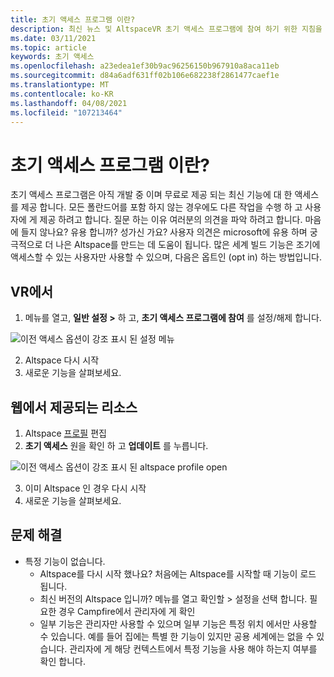 ```yaml
---
title: 초기 액세스 프로그램 이란?
description: 최신 뉴스 및 AltspaceVR 초기 액세스 프로그램에 참여 하기 위한 지침을 최신으로 유지 합니다.
ms.date: 03/11/2021
ms.topic: article
keywords: 초기 액세스
ms.openlocfilehash: a23edea1ef30b9ac96256150b967910a8aca11eb
ms.sourcegitcommit: d84a6adf631ff02b106e682238f2861477caef1e
ms.translationtype: MT
ms.contentlocale: ko-KR
ms.lasthandoff: 04/08/2021
ms.locfileid: "107213464"
---
```

# <a name="what-is-the-early-access-program"></a>초기 액세스 프로그램 이란?

초기 액세스 프로그램은 아직 개발 중 이며 무료로 제공 되는 최신 기능에 대 한 액세스를 제공 합니다. 모든 폴란드어를 포함 하지 않는 경우에도 다른 작업을 수행 하 고 사용자에 게 제공 하려고 합니다. 질문 하는 이유 여러분의 의견을 파악 하려고 합니다. 마음에 들지 않나요? 유용 합니까? 성가신 가요? 사용자 의견은 microsoft에 유용 하며 궁극적으로 더 나은 Altspace를 만드는 데 도움이 됩니다. 많은 세계 빌드 기능은 조기에 액세스할 수 있는 사용자만 사용할 수 있으며, 다음은 옵트인 (opt in) 하는 방법입니다.

## <a name="in-vr"></a>VR에서

1. 메뉴를 열고, **일반 설정 >** 하 고, **초기 액세스 프로그램에 참여** 를 설정/해제 합니다.

![이전 액세스 옵션이 강조 표시 된 설정 메뉴](images/early-access-img-01.png)

2. Altspace 다시 시작
3. 새로운 기능을 살펴보세요.

## <a name="on-the-web"></a>웹에서 제공되는 리소스

1. Altspace [프로필](https://account.altvr.com/users/sign_in) 편집
2. **초기 액세스** 원을 확인 하 고 **업데이트** 를 누릅니다.

![이전 액세스 옵션이 강조 표시 된 altspace profile open](images/early-access-img-02.png)

3. 이미 Altspace 인 경우 다시 시작
4. 새로운 기능을 살펴보세요.

## <a name="troubleshooting"></a>문제 해결

* 특정 기능이 없습니다.
    * Altspace를 다시 시작 했나요? 처음에는 Altspace를 시작할 때 기능이 로드 됩니다.
    * 최신 버전의 Altspace 입니까? 메뉴를 열고 확인할 > 설정을 선택 합니다. 필요한 경우 Campfire에서 관리자에 게 확인
    * 일부 기능은 관리자만 사용할 수 있으며 일부 기능은 특정 위치 에서만 사용할 수 있습니다. 예를 들어 집에는 특별 한 기능이 있지만 공용 세계에는 없을 수 있습니다. 관리자에 게 해당 컨텍스트에서 특정 기능을 사용 해야 하는지 여부를 확인 합니다.